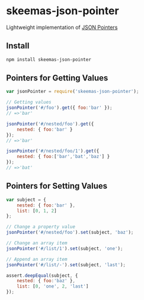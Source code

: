 # skeemas-json-pointer

Lightweight implementation of [JSON Pointers](https://tools.ietf.org/html/rfc6901)

## Install
```bash
npm install skeemas-json-pointer
```

## Pointers for Getting Values
```js
var jsonPointer = require('skeemas-json-pointer');

// Getting values
jsonPointer('#/foo').get({ foo:'bar' }); 
// =>'bar'

jsonPointer('#/nested/foo').get({ 
	nested: { foo:'bar' }
}); 
// =>'bar'

jsonPointer('#/nested/foo/1').get({ 
	nested: { foo:['bar','bat','baz'] }
}); 
// =>'bat'
```

## Pointers for Setting Values
```js
var subject = { 
	nested: { foo:'bar' },
	list: [0, 1, 2]
};

// Change a property value
jsonPointer('#/nested/foo').set(subject, 'baz'); 

// Change an array item
jsonPointer('#/list/1').set(subject, 'one'); 

// Append an array item
jsonPointer('#/list/-').set(subject, 'last'); 

assert.deepEqual(subject, {
	nested: { foo:'baz' },
	list: [0, 'one', 2, 'last']
});
```
